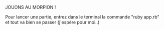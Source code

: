 JOUONS AU MORPION !

Pour lancer une partie, entrez dans le terminal la commande "ruby app.rb" et tout va bien se passer (j'espère pour moi..)
